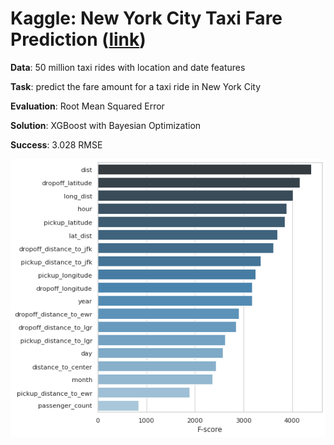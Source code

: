 # Kaggle: New York City Taxi Fare Prediction ([link](https://www.kaggle.com/c/new-york-city-taxi-fare-prediction))

__Data__: 50 million taxi rides with location and date features 

__Task__: predict  the fare amount for a taxi ride in New York City

__Evaluation__: Root Mean Squared Error

__Solution__: XGBoost with Bayesian Optimization

__Success__: 3.028 RMSE

![](feat_importance.png)
